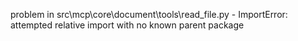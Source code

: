 problem in src\mcp\core\document\tools\read_file.py - ImportError: attempted relative import with no known parent package
